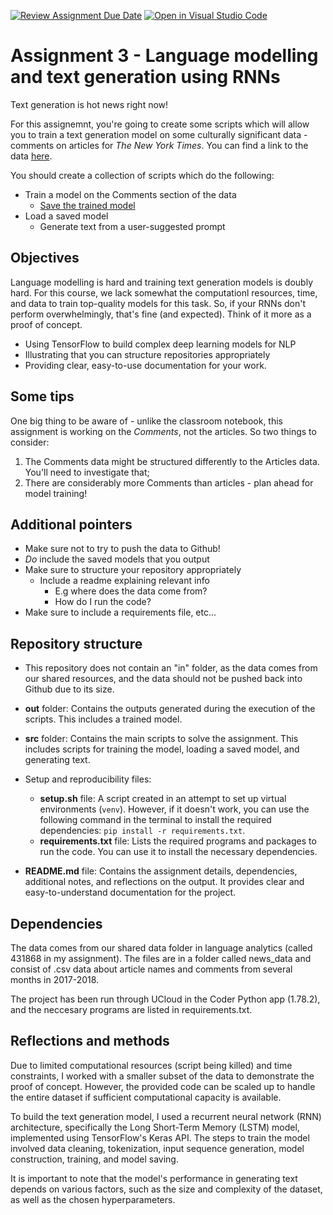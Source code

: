 [![Review Assignment Due Date](https://classroom.github.com/assets/deadline-readme-button-8d59dc4de5201274e310e4c54b9627a8934c3b88527886e3b421487c677d23eb.svg)](https://classroom.github.com/a/5f7lMH9Y)
[![Open in Visual Studio Code](https://classroom.github.com/assets/open-in-vscode-c66648af7eb3fe8bc4f294546bfd86ef473780cde1dea487d3c4ff354943c9ae.svg)](https://classroom.github.com/online_ide?assignment_repo_id=10587060&assignment_repo_type=AssignmentRepo)
# Assignment 3 - Language modelling and text generation using RNNs

Text generation is hot news right now!

For this assignemnt, you're going to create some scripts which will allow you to train a text generation model on some culturally significant data - comments on articles for *The New York Times*. You can find a link to the data [here](https://www.kaggle.com/datasets/aashita/nyt-comments).

You should create a collection of scripts which do the following:

- Train a model on the Comments section of the data
  - [Save the trained model](https://www.tensorflow.org/api_docs/python/tf/keras/models/save_model)
- Load a saved model
  - Generate text from a user-suggested prompt

## Objectives

Language modelling is hard and training text generation models is doubly hard. For this course, we lack somewhat the computationl resources, time, and data to train top-quality models for this task. So, if your RNNs don't perform overwhelmingly, that's fine (and expected). Think of it more as a proof of concept.

- Using TensorFlow to build complex deep learning models for NLP
- Illustrating that you can structure repositories appropriately
- Providing clear, easy-to-use documentation for your work.

## Some tips

One big thing to be aware of - unlike the classroom notebook, this assignment is working on the *Comments*, not the articles. So two things to consider:

1) The Comments data might be structured differently to the Articles data. You'll need to investigate that;
2) There are considerably more Comments than articles - plan ahead for model training!

## Additional pointers

- Make sure not to try to push the data to Github!
- *Do* include the saved models that you output
- Make sure to structure your repository appropriately
  - Include a readme explaining relevant info
    - E.g where does the data come from?
    - How do I run the code?
- Make sure to include a requirements file, etc...

## Repository structure
- This repository does not contain an "in" folder, as the data comes from our shared resources, and the data should not be pushed back into Github due to its size.

- **out** folder: Contains the outputs generated during the execution of the scripts. This includes a trained model.

- **src** folder: Contains the main scripts to solve the assignment. This includes scripts for training the model, loading a saved model, and generating text.

- Setup and reproducibility files:
  - **setup.sh** file: A script created in an attempt to set up virtual environments (`venv`). However, if it doesn't work, you can use the following command in the terminal to install the required dependencies: `pip install -r requirements.txt`.
  - **requirements.txt** file: Lists the required programs and packages to run the code. You can use it to install the necessary dependencies.

- **README.md** file: Contains the assignment details, dependencies, additional notes, and reflections on the output. It provides clear and easy-to-understand documentation for the project.

## Dependencies
The data comes from our shared data folder in language analytics (called 431868 in my assignment). The files are in a folder called news_data and consist of .csv data about article names and comments from several months in 2017-2018.

The project has been run through UCloud in the Coder Python app (1.78.2), and the neccesary programs are listed in requirements.txt.

## Reflections and methods
Due to limited computational resources (script being killed) and time constraints, I worked with a smaller subset of the data to demonstrate the proof of concept. However, the provided code can be scaled up to handle the entire dataset if sufficient computational capacity is available.

To build the text generation model, I used a recurrent neural network (RNN) architecture, specifically the Long Short-Term Memory (LSTM) model, implemented using TensorFlow's Keras API. The steps to train the model involved data cleaning, tokenization, input sequence generation, model construction, training, and model saving.

It is important to note that the model's performance in generating text depends on various factors, such as the size and complexity of the dataset, as well as the chosen hyperparameters. 

